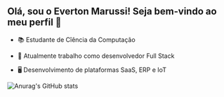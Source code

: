 ## Olá, sou o Everton Marussi! Seja bem-vindo ao meu perfil 👋


- 📚 Estudante de Cîência da Computação
  
- 💼 Atualmente trabalho como desenvolvedor Full Stack
  
- 🖥️ Desenvolvimento de plataformas SaaS, ERP e IoT
  

![Anurag's GitHub stats](https://github-readme-stats.vercel.app/api?username=EvertonMarussi&show_icons=true&theme=tokyonight&count_private=true)
<!--
**EvertonMarussi/EvertonMarussi** is a ✨ _special_ ✨ repository because its `README.md` (this file) appears on your GitHub profile.

Here are some ideas to get you started:

- 🔭 I’m currently working on ...
- 🌱 I’m currently learning ...
- 👯 I’m looking to collaborate on ...
- 🤔 I’m looking for help with ...
- 💬 Ask me about ...
- 📫 How to reach me: ...
- 😄 Pronouns: ...
- ⚡ Fun fact: ...
-->
